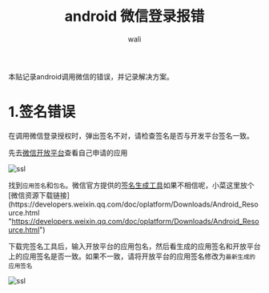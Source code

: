 ﻿---
layout: post
title: android 微信登录报错 #标题
tagline: 记录android调用微信SDK的错误
category: mobile      #分类
author: wali    #作者
tag: cordova     #标签
ghurl:        #github url
ghurl_zip:   #github zip下载
comments: true

post_nav: ["1.签名错误"]
group_tag: cordova 教程
---

本贴记录android调用微信的错误，并记录解决方案。

# 1.签名错误

在调用微信登录授权时，弹出签名不对，请检查签名是否与开发平台签名一致。

先去[微信开放平台](https://open.weixin.qq.com/ "https://open.weixin.qq.com/")查看自己申请的应用

![ssl](http://walidream.com:9999/blogImage/mobile/mobile_2.png)

找到`应用签名`和`包名`。微信官方提供的[签名生成工具](https://res.wx.qq.com/open/zh_CN/htmledition/res/dev/download/sdk/Gen_Signature_Android2.apk "https://res.wx.qq.com/open/zh_CN/htmledition/res/dev/download/sdk/Gen_Signature_Android2.apk")如果不相信呢，小菜这里放个[微信资源下载链接](https://developers.weixin.qq.com/doc/oplatform/Downloads/Android_Resource.html "https://developers.weixin.qq.com/doc/oplatform/Downloads/Android_Resource.html")

下载完签名工具后，输入开放平台的应用包名，然后看生成的应用签名和开放平台上的应用签名是否一致。如果不一致，请将开放平台的应用签名修改为`最新生成的应用签名`

![ssl](http://walidream.com:9999/blogImage/mobile/mobile_3.png)











































